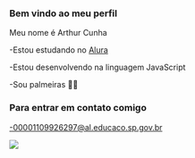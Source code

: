 ### Bem vindo ao meu perfil

Meu nome é Arthur Cunha
 
  -Estou estudando no [Alura](https://www.alura.com.br) 
  
  -Estou desenvolvendo na linguagem JavaScript
  
  -Sou palmeiras 💚🤍

### Para entrar em contato comigo 

-00001109926297@al.educaco.sp.gov.br

![](https://media1.tenor.com/m/taTz-Q3Gp6wAAAAd/endrick-gol-do-endrick.gif)
